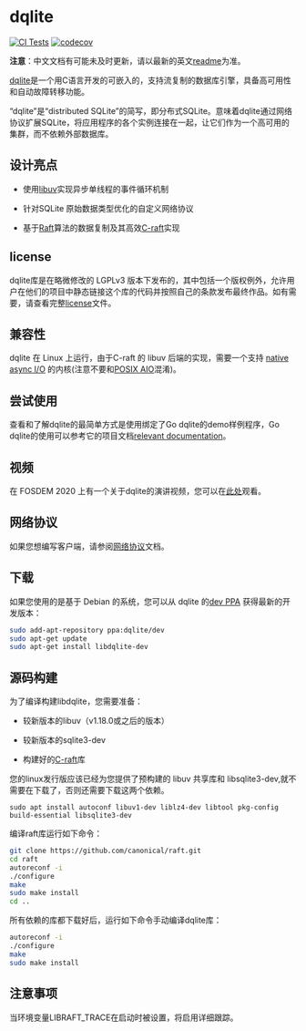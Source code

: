 
# dqlite 

[![CI Tests](https://github.com/canonical/dqlite/actions/workflows/build-and-test.yml/badge.svg)](https://github.com/canonical/dqlite/actions/workflows/build-and-test.yml) [![codecov](https://codecov.io/gh/canonical/dqlite/branch/master/graph/badge.svg)](https://codecov.io/gh/canonical/dqlite)

**注意**：中文文档有可能未及时更新，请以最新的英文[readme](./README.md)为准。

[dqlite](https://dqlite.io)是一个用C语言开发的可嵌入的，支持流复制的数据库引擎，具备高可用性和自动故障转移功能。

“dqlite”是“distributed SQLite”的简写，即分布式SQLite。意味着dqlite通过网络协议扩展SQLite，将应用程序的各个实例连接在一起，让它们作为一个高可用的集群，而不依赖外部数据库。

## 设计亮点

- 使用[libuv](https://libuv.org/)实现异步单线程的事件循环机制

- 针对SQLite 原始数据类型优化的自定义网络协议

- 基于[Raft](https://raft.github.io/)算法的数据复制及其高效[C-raft](https://github.com/canonical/raft)实现 

## license

dqlite库是在略微修改的 LGPLv3 版本下发布的，其中包括一个版权例外，允许用户在他们的项目中静态链接这个库的代码并按照自己的条款发布最终作品。如有需要，请查看完整[license](https://github.com/canonical/dqlite/blob/master/LICENSE)文件。

## 兼容性

dqlite 在 Linux 上运行，由于C-raft 的 libuv 后端的实现，需要一个支持 [native async
I/O](https://man7.org/linux/man-pages/man2/io_setup.2.html) 的内核(注意不要和[POSIX AIO](https://man7.org/linux/man-pages/man7/aio.7.html)混淆)。

## 尝试使用

查看和了解dqlite的最简单方式是使用绑定了Go dqlite的demo样例程序，Go dqlite的使用可以参考它的项目文档[relevant
documentation](https://github.com/canonical/go-dqlite#demo)。

## 视频

在 FOSDEM 2020 上有一个关于dqlite的演讲视频，您可以在[此处](https://fosdem.org/2020/schedule/event/dqlite/)观看。

## 网络协议

如果您想编写客户端，请参阅[网络协议](https://dqlite.io/docs/protocol)文档。

## 下载

如果您使用的是基于 Debian 的系统，您可以从 dqlite 的[dev PPA](https://launchpad.net/~dqlite/+archive/ubuntu/dev) 获得最新的开发版本：

```bash
sudo add-apt-repository ppa:dqlite/dev
sudo apt-get update
sudo apt-get install libdqlite-dev
```

## 源码构建

为了编译构建libdqlite，您需要准备：

- 较新版本的libuv（v1.18.0或之后的版本）

- 较新版本的sqlite3-dev

- 构建好的[C-raft](https://github.com/canonical/raft)库

您的linux发行版应该已经为您提供了预构建的 libuv 共享库和 libsqlite3-dev,就不需要在下载了，否则还需要下载这两个依赖。

```
sudo apt install autoconf libuv1-dev liblz4-dev libtool pkg-config build-essential libsqlite3-dev
```

编译raft库运行如下命令：

```bash
git clone https://github.com/canonical/raft.git
cd raft
autoreconf -i
./configure
make
sudo make install
cd ..
```

所有依赖的库都下载好后，运行如下命令手动编译dqlite库：

```bash
autoreconf -i
./configure
make
sudo make install
```

## 注意事项

当环境变量LIBRAFT_TRACE在启动时被设置，将启用详细跟踪。